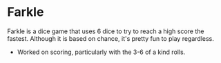 # Farkle

Farkle is a dice game that uses 6 dice to try to reach a high score the fastest. Although it is based on chance, it's pretty fun to play regardless.

- Worked on scoring, particularly with the 3-6 of a kind rolls.


